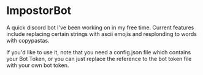 # ImpostorBot

A quick discord bot I've been working on in my free time. Current features include replacing certain strings with ascii emojis and resplonding to words with copypastas.

If you'd like to use it, note that you need a config.json file which contains your Bot Token, or you can just replace the reference to the bot token file with your own bot token.
